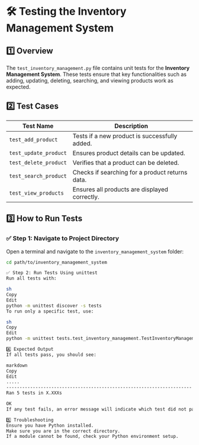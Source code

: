 # 🛠️ Testing the Inventory Management System

## 1️⃣ Overview
The `test_inventory_management.py` file contains unit tests for the **Inventory Management System**. These tests ensure that key functionalities such as adding, updating, deleting, searching, and viewing products work as expected.

## 2️⃣ Test Cases

| **Test Name**          | **Description**                                  |
|------------------------|--------------------------------------------------|
| `test_add_product`     | Tests if a new product is successfully added.    |
| `test_update_product`  | Ensures product details can be updated.         |
| `test_delete_product`  | Verifies that a product can be deleted.         |
| `test_search_product`  | Checks if searching for a product returns data. |
| `test_view_products`   | Ensures all products are displayed correctly.   |

## 3️⃣ How to Run Tests
### ✅ Step 1: Navigate to Project Directory
Open a terminal and navigate to the `inventory_management_system` folder:
```sh
cd path/to/inventory_management_system

✅ Step 2: Run Tests Using unittest
Run all tests with:

sh
Copy
Edit
python -m unittest discover -s tests
To run only a specific test, use:

sh
Copy
Edit
python -m unittest tests.test_inventory_management.TestInventoryManagement.test_add_product

4️⃣ Expected Output
If all tests pass, you should see:

markdown
Copy
Edit
.....
----------------------------------------------------------------------
Ran 5 tests in X.XXXs

OK
If any test fails, an error message will indicate which test did not pass and why.

5️⃣ Troubleshooting
Ensure you have Python installed.
Make sure you are in the correct directory.
If a module cannot be found, check your Python environment setup.